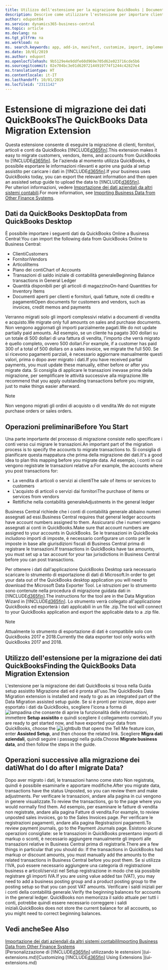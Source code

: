 ```yaml
---
title: Utilizzo dell'estensione per la migrazione QuickBooks | Documenti Microsoft
description: Descrive come utilizzare l'estensione per importare clienti, fornitori, articoli e conti da QuickBooks Desktop a Business Central.
author: edupont04
ms.service: dynamics365-business-central
ms.topic: article
ms.devlang: na
ms.tgt_pltfrm: na
ms.workload: na
ms. search.keywords: app, add-in, manifest, customize, import, implement
ms.date: 10/01/2019
ms.author: edupont
ms.openlocfilehash: 9b5129e4e9ddfe60d969e705d62e023716cde5b6
ms.sourcegitcommit: 02e704bc3e01d62072144919774f1244c42827e4
ms.translationtype: HT
ms.contentlocale: it-IT
ms.lasthandoff: 10/01/2019
ms.locfileid: "2311142"
---
```

# <a name="the-quickbooks-data-migration-extension"></a><span data-ttu-id="1152c-103">Estensione di migrazione dei dati QuickBooks</span><span class="sxs-lookup"><span data-stu-id="1152c-103">The QuickBooks Data Migration Extension</span></span>
<span data-ttu-id="1152c-104">Questa estensione consente di eseguire la migrazione di clienti, fornitori, articoli e conti da QuickBooks [!INCLUDE[d365fin](includes/d365fin_md.md)].</span><span class="sxs-lookup"><span data-stu-id="1152c-104">This extension makes it easy to migrate customers, vendors, items, and accounts from QuickBooks to [!INCLUDE[d365fin](includes/d365fin_md.md)].</span></span> <span data-ttu-id="1152c-105">Se l'azienda al momento utilizza QuickBooks, è possibile esportare le informazioni rilevanti e aprire una guida al setup assistito per caricare i dati in [!INCLUDE[d365fin](includes/d365fin_md.md)].</span><span class="sxs-lookup"><span data-stu-id="1152c-105">If your business uses QuickBooks today, you can export the relevant information and then open an assisted setup guide to upload the data to [!INCLUDE[d365fin](includes/d365fin_md.md)].</span></span>  
<span data-ttu-id="1152c-106">Per ulteriori informazioni, vedere [Importazione dei dati aziendali da altri sistemi contabili](across-import-data-configuration-packages.md).</span><span class="sxs-lookup"><span data-stu-id="1152c-106">For more information, see [Importing Business Data from Other Finance Systems](across-import-data-configuration-packages.md).</span></span>

## <a name="data-from-quickbooks-desktop"></a><span data-ttu-id="1152c-107">Dati da QuickBooks Desktop</span><span class="sxs-lookup"><span data-stu-id="1152c-107">Data from QuickBooks Desktop</span></span>
 
<span data-ttu-id="1152c-108">È possibile importare i seguenti dati da QuickBooks Online a Business Central:</span><span class="sxs-lookup"><span data-stu-id="1152c-108">You can import the following data from QuickBooks Online to Business Central:</span></span>

- <span data-ttu-id="1152c-109">Clienti</span><span class="sxs-lookup"><span data-stu-id="1152c-109">Customers</span></span>  
- <span data-ttu-id="1152c-110">Fornitori</span><span class="sxs-lookup"><span data-stu-id="1152c-110">Vendors</span></span>  
- <span data-ttu-id="1152c-111">Articoli</span><span class="sxs-lookup"><span data-stu-id="1152c-111">Items</span></span>  
- <span data-ttu-id="1152c-112">Piano dei conti</span><span class="sxs-lookup"><span data-stu-id="1152c-112">Chart of Accounts</span></span>  
- <span data-ttu-id="1152c-113">Transazioni di saldo iniziale di contabilità generale</span><span class="sxs-lookup"><span data-stu-id="1152c-113">Beginning Balance transactions in General Ledger</span></span>  
- <span data-ttu-id="1152c-114">Quantità disponibili per gli articoli di magazzino</span><span class="sxs-lookup"><span data-stu-id="1152c-114">On-hand Quantities for Inventory Items</span></span>  
- <span data-ttu-id="1152c-115">Documenti aperti per clienti e fornitori, quali fatture, note di credito e pagamenti</span><span class="sxs-lookup"><span data-stu-id="1152c-115">Open documents for customers and vendors, such as invoices, credit memos and payments</span></span>  

<span data-ttu-id="1152c-116">Verranno migrati solo gli importi complessivi relativi a documenti di vendita e acquisto.</span><span class="sxs-lookup"><span data-stu-id="1152c-116">We migrate only full amounts on sales and purchase documents.</span></span> <span data-ttu-id="1152c-117">Non vengono aggiornati gli importi parzialmente pagati.</span><span class="sxs-lookup"><span data-stu-id="1152c-117">We do not update partially paid amounts.</span></span> <span data-ttu-id="1152c-118">Ad esempio, se un cliente ha pagato 300 dollari su un totale di 500 dollari di una fattura di vendita, l'importo che verrà migrato è quello completo, ovvero 500 dollari.</span><span class="sxs-lookup"><span data-stu-id="1152c-118">For example, if a customer has paid 300 of a total of 500 dollars on a sales invoice, we migrate the full 500.</span></span> <span data-ttu-id="1152c-119">Se si ricevono pagamenti parziali, è necessario aggiornare manualmente questi valori, prima o dopo aver migrato i dati.</span><span class="sxs-lookup"><span data-stu-id="1152c-119">If you have received partial payments, you must update these manually, either before or after you migrate data.</span></span> <span data-ttu-id="1152c-120">Si consiglia di applicare le transazioni inevase prima della migrazione, per semplificare le attività successive alla migrazione.</span><span class="sxs-lookup"><span data-stu-id="1152c-120">We recommend that you apply outstanding transactions before you migrate, just to make things easier afterward.</span></span>

> [!NOTE]
> <span data-ttu-id="1152c-121">Non vengono migrati gli ordini di acquisto o di vendita.</span><span class="sxs-lookup"><span data-stu-id="1152c-121">We do not migrate purchase orders or sales orders.</span></span>

## <a name="before-you-start"></a><span data-ttu-id="1152c-122">Operazioni preliminari</span><span class="sxs-lookup"><span data-stu-id="1152c-122">Before You Start</span></span>
<span data-ttu-id="1152c-123">Una parte importante del processo di migrazione consiste nello specificare i conti verso cui migrare le transazioni.</span><span class="sxs-lookup"><span data-stu-id="1152c-123">An important part of the migration process is to specify the accounts to migrate transactions to.</span></span> <span data-ttu-id="1152c-124">Si consiglia di pianificare questa mappatura che prima della migrazione dei dati.</span><span class="sxs-lookup"><span data-stu-id="1152c-124">It's a good idea to plan this mapping before you migrate data.</span></span> <span data-ttu-id="1152c-125">Ad esempio, i conti in cui vengono registrate le transazioni relative a:</span><span class="sxs-lookup"><span data-stu-id="1152c-125">For example, the accounts where you post transactions for:</span></span>

- <span data-ttu-id="1152c-126">La vendita di articoli o servizi ai clienti</span><span class="sxs-lookup"><span data-stu-id="1152c-126">The sale of items or services to customers</span></span>  
- <span data-ttu-id="1152c-127">L'acquisto di articoli o servizi dai fornitori</span><span class="sxs-lookup"><span data-stu-id="1152c-127">The purchase of items or services from vendors</span></span>  
- <span data-ttu-id="1152c-128">Rettifiche nella contabilità generale</span><span class="sxs-lookup"><span data-stu-id="1152c-128">Adjustments in the general ledger</span></span>  

<span data-ttu-id="1152c-129">Business Central richiede che i conti di contabilità generale abbaino numeri assegnati ad essi.</span><span class="sxs-lookup"><span data-stu-id="1152c-129">Business Central requires that general ledger accounts have account numbers assigned to them.</span></span> <span data-ttu-id="1152c-130">Assicurarsi che i numeri vengano assegnati ai conti in QuickBooks.</span><span class="sxs-lookup"><span data-stu-id="1152c-130">Make sure that account numbers are assigned to your accounts in QuickBooks.</span></span>
<span data-ttu-id="1152c-131">Se le transazioni in QuickBooks includono importi di imposte, è necessario configurare un conto per le imposte in base alle giurisdizioni fiscali di Business Central prima di registrare le transazioni.</span><span class="sxs-lookup"><span data-stu-id="1152c-131">If transactions in QuickBooks have tax amounts, you must set up a tax account for your tax jurisdictions in Business Central before you can post transactions.</span></span>

<span data-ttu-id="1152c-132">Per ottenere i dati dall'applicazione QuickBooks Desktop sarà necessario scaricare lo strumento di esportazione di dati di Microsoft.</span><span class="sxs-lookup"><span data-stu-id="1152c-132">In order to get your data out of the QuickBooks desktop application you will need to download the Microsoft Data Exporter Tool.</span></span>  <span data-ttu-id="1152c-133">Le istruzioni per lo strumento sono contenute nella procedura di migrazione guidata dati in [!INCLUDE[d365fin](includes/d365fin_md.md)].</span><span class="sxs-lookup"><span data-stu-id="1152c-133">The instructions for the tool are in the Data Migration Wizard in [!INCLUDE[d365fin](includes/d365fin_md.md)].</span></span> <span data-ttu-id="1152c-134">Lo strumento verrà collegato all'applicazione QuickBooks ed esporterà i dati applicabili in un file .zip.</span><span class="sxs-lookup"><span data-stu-id="1152c-134">The tool will connect to your QuickBooks application and export the applicable data to a .zip file.</span></span>  

> [!NOTE]
> <span data-ttu-id="1152c-135">Attualmente lo strumento di esportazione di dati è compatibile solo con QuickBooks 2017 e 2018.</span><span class="sxs-lookup"><span data-stu-id="1152c-135">Currently the data exporter tool only works with QuickBooks 2017 and 2018.</span></span>

## <a name="finding-the-quickbooks-data-migration-extension"></a><span data-ttu-id="1152c-136">Utilizzo dell'estensione per la migrazione dei dati QuickBooks</span><span class="sxs-lookup"><span data-stu-id="1152c-136">Finding the QuickBooks Data Migration Extension</span></span>
<span data-ttu-id="1152c-137">L'estensione per la migrazione dei dati QuickBooks si trova nella Guida setup assistito Migrazione dati ed è pronta all'uso.</span><span class="sxs-lookup"><span data-stu-id="1152c-137">The QuickBooks Data Migration extension is installed and ready to go as an integrated part of the Data Migration assisted setup guide.</span></span> <span data-ttu-id="1152c-138">Se si è pronti per iniziare, dopo aver esportato i dati da QuickBooks, scegliere l'icona a forma di ![lampadina che consente di aprire la funzionalità delle informazioni](media/ui-search/search_small.png "Informazioni sull'operazione che si desidera eseguire"), immettere **Setup assistito** e quindi scegliere il collegamento correlato.</span><span class="sxs-lookup"><span data-stu-id="1152c-138">If you are ready to get started now, and have exported your data from QuickBooks, choose the ![Lightbulb that opens the Tell Me feature](media/ui-search/search_small.png "Tell me what you want to do") icon, enter **Assisted Setup**, and then choose the related link.</span></span> <span data-ttu-id="1152c-139">Scegliere **Migra dati aziendali**, quindi seguire i passaggi nella guida.</span><span class="sxs-lookup"><span data-stu-id="1152c-139">Choose **Migrate business data**, and then follow the steps in the guide.</span></span>  

## <a name="what-do-i-do-after-i-migrate-data"></a><span data-ttu-id="1152c-140">Operazioni successive alla migrazione dei dati</span><span class="sxs-lookup"><span data-stu-id="1152c-140">What do I do after I migrate Data?</span></span>
<span data-ttu-id="1152c-141">Dopo aver migrato i dati, le transazioni hanno come stato Non registrata, quindi è possibile esaminarle e apportare modifiche.</span><span class="sxs-lookup"><span data-stu-id="1152c-141">After you migrate data, transactions have the status Unposted, so you can review them and make adjustments.</span></span> <span data-ttu-id="1152c-142">Per verificare le transazioni, andare alla pagina in cui vengono in genere visualizzate.</span><span class="sxs-lookup"><span data-stu-id="1152c-142">To review the transactions, go to the page where you would normally find them.</span></span> <span data-ttu-id="1152c-143">Ad esempio, per esaminare le fatture di vendita non registrate, andare alla pagina Fatture di vendita.</span><span class="sxs-lookup"><span data-stu-id="1152c-143">For example, to review unposted sales invoices, go to the Sales Invoices page.</span></span> <span data-ttu-id="1152c-144">Per verificare le registrazioni pagamenti, andare alla pagina Registrazioni pagamenti.</span><span class="sxs-lookup"><span data-stu-id="1152c-144">To review payment journals, go to the Payment Journals page.</span></span>
<span data-ttu-id="1152c-145">Esistono alcune operazioni consigliate: se le transazioni in QuickBooks presentano importi di markup o sconti, è necessario aggiungere manualmente gli importi alle transazioni relative in Business Central prima di registrarle.</span><span class="sxs-lookup"><span data-stu-id="1152c-145">There are a few things in particular that you should do: If the transactions in QuickBooks had markup or discount amounts, you must manually add the amounts to the related transactions in Business Central before you post them.</span></span>
<span data-ttu-id="1152c-146">Se si utilizza l'IVA, può essere necessario aggiungere una categoria di registrazione business e articoli/servizi nel Setup registrazione in modo che sia possibile registrare gli importi IVA.</span><span class="sxs-lookup"><span data-stu-id="1152c-146">If you are using value added tax (VAT), you may need to add a business posting group and a product posting group to the posting setup so that you can post VAT amounts.</span></span>
<span data-ttu-id="1152c-147">Verificare i saldi iniziali per i conti della contabilità generale.</span><span class="sxs-lookup"><span data-stu-id="1152c-147">Verify the beginning balances for accounts in the general ledger.</span></span> <span data-ttu-id="1152c-148">QuickBooks non memorizza il saldo attuale per tutti i conti, potrebbe quindi essere necessario correggere i saldi iniziali.</span><span class="sxs-lookup"><span data-stu-id="1152c-148">QuickBooks does not store the current balance for all accounts, so you might need to correct beginning balances.</span></span>

## <a name="see-also"></a><span data-ttu-id="1152c-149">Vedi anche</span><span class="sxs-lookup"><span data-stu-id="1152c-149">See Also</span></span>
[<span data-ttu-id="1152c-150">Importazione dei dati aziendali da altri sistemi contabili</span><span class="sxs-lookup"><span data-stu-id="1152c-150">Importing Business Data from Other Finance Systems</span></span>](across-import-data-configuration-packages.md)  
<span data-ttu-id="1152c-151">[Personalizzazione di [!INCLUDE[d365fin](includes/d365fin_md.md)] utilizzando le estensioni ](ui-extensions.md)</span><span class="sxs-lookup"><span data-stu-id="1152c-151">[Customizing [!INCLUDE[d365fin](includes/d365fin_md.md)] Using Extensions ](ui-extensions.md)</span></span>  
